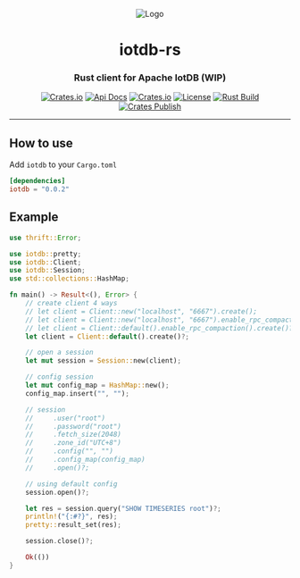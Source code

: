 <div align="center">

![Logo](http://iotdb.apache.org/img/logo.png)

<h1>iotdb-rs</h1>
<h3>Rust client for Apache IotDB (WIP)</h3>

[![Crates.io](https://img.shields.io/crates/v/iotdb?style=flat-square&color=%23E5531A)](https://crates.io/crates/iotdb)
[![Api Docs](https://img.shields.io/badge/Api-Doc-a94064?style=flat-square&color=%23E5531A)](https://docs.rs/iotdb)
[![Crates.io](https://img.shields.io/crates/d/iotdb?style=flat-square&color=%23E5531A)](https://crates.io/crates/iotdb)
[![License](https://img.shields.io/badge/license-Apache%202.0-blue?style=flat-square&color=%23E5531A)](https://github.com/francis-du/iotdb-rs/blob/main/LICENSE)
[![Rust Build](https://img.shields.io/github/workflow/status/francis-du/iotdb-rs/cargo-test?label=build&style=flat-square)](https://github.com/francis-du/iotdb-rs/actions?query=workflow%3Acargo-test)
[![Crates Publish](https://img.shields.io/github/workflow/status/francis-du/iotdb-rs/cargo-publish?label=publish&style=flat-square)](https://github.com/francis-du/iotdb-rs/actions?query=workflow%3Acargo-publish)
</div>

---

## How to use 

Add `iotdb` to your `Cargo.toml`

```toml
[dependencies]
iotdb = "0.0.2"
```

## Example

```rust
use thrift::Error;

use iotdb::pretty;
use iotdb::Client;
use iotdb::Session;
use std::collections::HashMap;

fn main() -> Result<(), Error> {
    // create client 4 ways
    // let client = Client::new("localhost", "6667").create();
    // let client = Client::new("localhost", "6667").enable_rpc_compaction().create();
    // let client = Client::default().enable_rpc_compaction().create()?;
    let client = Client::default().create()?;

    // open a session
    let mut session = Session::new(client);

    // config session
    let mut config_map = HashMap::new();
    config_map.insert("", "");

    // session
    //     .user("root")
    //     .password("root")
    //     .fetch_size(2048)
    //     .zone_id("UTC+8")
    //     .config("", "")
    //     .config_map(config_map)
    //     .open()?;

    // using default config
    session.open()?;

    let res = session.query("SHOW TIMESERIES root")?;
    println!("{:#?}", res);
    pretty::result_set(res);

    session.close()?;

    Ok(())
}

```